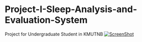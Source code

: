 # Project-I-Sleep-Analysis-and-Evaluation-System
Project for Undergraduate Student in KMUTNB 
[![ScreenShot](http://img.youtube.com/vi/kPLcqpsaYYc/0.jpg)](https://www.youtube.com/watch?v=kPLcqpsaYYc)
